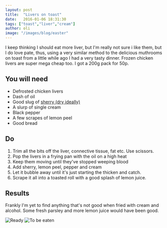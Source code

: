 ```yaml
---
layout: post
title:  "Livers on toast"
date:   2016-01-06 18:31:30
tags: ["toast","liver","cream"]  
author: oli
image: "/images/blog/easter"
---
```


I keep thinking I should eat more liver, but I'm really not sure i like them, but I do love pate, thus, using a very similar method to the delicious muthrooms on toast from a little while ago I had a very tasty dinner.  Frozen chicken livers are super mega cheap too.  I got a 200g pack for 50p. 

## You will need

* Defrosted chicken livers
* Dash of oil
* Good slug of [sherry (dry ideally)](http://amzn.to/1QCCxyp)
* A slurp of single cream
* Black pepper
* A few scrapes of lemon peel
* Good bread


## Do

1. Trim all the bits off the liver, connective tissue, fat etc.  Use scissors.
2. Pop the livers in a frying pan with the oil on a high heat
3. Keep them moving until they've stopped weeping blood
4. Add sherry, lemon peel, pepper and cream
5. Let it bubble away until it's just starting the thicken and catch.
6. Scrape it all into a toasted roll with a good splash of lemon juice.



## Results

Frankly I'm yet to find anything that's not good when fried with cream and alcohol.  Some fresh parsley and more lemon juice would have been good.


![Ready](/images/blog/liver-on-toast-1.jpg)
![To be eaten](/images/blog/liver-on-toast-2.jpg)

